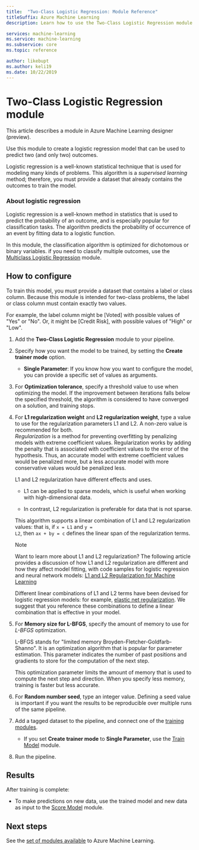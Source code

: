 ```yaml
---
title:  "Two-Class Logistic Regression: Module Reference"
titleSuffix: Azure Machine Learning
description: Learn how to use the Two-Class Logistic Regression module in Azure Machine Learning to create a logistic regression model that can be used to predict two (and only two) outcomes. 

services: machine-learning
ms.service: machine-learning
ms.subservice: core
ms.topic: reference

author: likebupt
ms.author: keli19
ms.date: 10/22/2019
---
```

# Two-Class Logistic Regression module

This article describes a module in Azure Machine Learning designer (preview).

Use this module to create a logistic regression model that can be used to predict two (and only two) outcomes. 

Logistic regression is a well-known statistical technique that is used for modeling many kinds of problems. This algorithm is a *supervised learning* method;  therefore, you must provide a dataset that already contains the outcomes to train the model.  

### About logistic regression  

Logistic regression is a well-known method in statistics that is used to predict the probability of an outcome, and is especially popular for classification tasks. The algorithm predicts the probability of occurrence of an event by fitting data to a logistic function.
  
In this module, the classification algorithm is optimized for dichotomous or binary variables. if you need to classify multiple outcomes, use the [Multiclass Logistic Regression](./multiclass-logistic-regression.md) module.

##  How to configure  

To train this model, you must provide a dataset that contains a label or class column. Because this module is intended for two-class problems, the label or class column must contain exactly two values. 

For example, the label column might be [Voted] with possible values of "Yes" or "No". Or, it might be [Credit Risk], with possible values of "High" or "Low". 
  
1.  Add the **Two-Class Logistic Regression** module to your pipeline.  
  
2.  Specify how you want the model to be trained, by setting the **Create trainer mode** option.  
  
    -   **Single Parameter**: If you know how you want to configure the model, you can provide a specific set of values as arguments.  
  
3.  For **Optimization tolerance**, specify a threshold value to use when optimizing the model. If the improvement between iterations falls below the specified threshold, the algorithm is considered to have converged on a solution, and training stops.  
  
4.  For **L1 regularization weight** and **L2 regularization weight**, type a value to use for the regularization parameters L1 and L2. A non-zero value is recommended for both.  
     *Regularization* is a method for preventing overfitting by penalizing models with extreme coefficient values. Regularization works by adding the penalty that is associated with coefficient values to the error of the hypothesis. Thus, an accurate model with extreme coefficient values would be penalized more, but a less accurate model with more conservative values would be penalized less.  
  
     L1 and L2 regularization have different effects and uses.  
  
    -   L1 can be applied to sparse models, which is useful when working with high-dimensional data.  
  
    -   In contrast, L2 regularization is preferable for data that is not sparse.  
  
     This algorithm supports a linear combination of L1 and L2 regularization values: that is, if <code>x = L1</code> and <code>y = L2</code>, then <code>ax + by = c</code> defines the linear span of the regularization terms.  
  
    > [!NOTE]
    >  Want to learn more about L1 and L2 regularization? The following article provides a discussion of how L1 and L2 regularization are different and how they affect model fitting, with code samples for logistic regression and neural network models:  [L1 and L2 Regularization for Machine Learning](https://msdn.microsoft.com/magazine/dn904675.aspx)  
    >
    > Different linear combinations of L1 and L2 terms have been devised for logistic regression models: for example, [elastic net regularization](https://wikipedia.org/wiki/Elastic_net_regularization). We suggest that you reference these combinations to define a linear combination that is effective in your model.
      
5.  For **Memory size for L-BFGS**, specify the amount of memory to use for *L-BFGS* optimization.  
  
     L-BFGS stands for "limited memory Broyden-Fletcher-Goldfarb-Shanno". It is an optimization algorithm that is popular for parameter estimation. This parameter indicates the number of past positions and gradients to store for the computation of the next step.  
  
     This optimization parameter limits the amount of memory that is used to compute the next step and direction. When you specify less memory, training is faster but less accurate.  
  
6.  For **Random number seed**, type an integer value. Defining a seed value is important if you want the results to be reproducible over multiple runs of the same pipeline.  
  
  
8. Add a tagged dataset to the pipeline, and connect one of the [training modules](module-reference.md).  
  
    -   If you set **Create trainer mode** to **Single Parameter**, use the [Train Model](./train-model.md) module.  
  
9. Run the pipeline.  
  
## Results

After training is complete:
 
  
+ To make predictions on new data, use the trained model and new data as input to the [Score Model](./score-model.md) module. 


## Next steps

See the [set of modules available](module-reference.md) to Azure Machine Learning. 